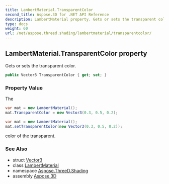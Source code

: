 ```yaml
---
title: LambertMaterial.TransparentColor
second_title: Aspose.3D for .NET API Reference
description: LambertMaterial property. Gets or sets the transparent color
type: docs
weight: 60
url: /net/aspose.threed.shading/lambertmaterial/transparentcolor/
---
```

## LambertMaterial.TransparentColor property

Gets or sets the transparent color.

```csharp
public Vector3 TransparentColor { get; set; }
```

### Property Value

The

```csharp
var mat = new LambertMaterial();
mat.TransparentColor = new Vector3(0.3, 0.5, 0.2);
```

```csharp
var mat = new LambertMaterial();
mat.setTransparentColor(new Vector3(0.3, 0.5, 0.2));
```

color of the transparent.

### See Also

* struct [Vector3](../../../aspose.threed.utilities/vector3/)
* class [LambertMaterial](../)
* namespace [Aspose.ThreeD.Shading](../../../aspose.threed.shading/)
* assembly [Aspose.3D](../../../)


